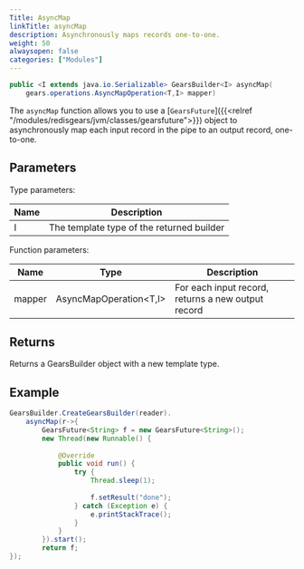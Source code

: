 ```yaml
---
Title: AsyncMap
linkTitle: asyncMap
description: Asynchronously maps records one-to-one.
weight: 50
alwaysopen: false
categories: ["Modules"]
---
```


```java
public <I extends java.io.Serializable> GearsBuilder<I> asyncMap​(
	gears.operations.AsyncMapOperation<T,​I> mapper)
```

The `asyncMap` function allows you to use a [`GearsFuture`]({{<relref "/modules/redisgears/jvm/classes/gearsfuture">}}) object to asynchronously map each input record in the pipe to an output record, one-to-one.

## Parameters
 
Type parameters:

| Name | Description |
|------|-------------|
| I | The template type of the returned builder |

Function parameters:

| Name | Type | Description |
|------|------|-------------|
| mapper | <nobr>AsyncMapOperation<T,​I></nobr> | For each input record, returns a new output record |

## Returns

Returns a GearsBuilder object with a new template type.

## Example

```java
GearsBuilder.CreateGearsBuilder(reader).
	asyncMap(r->{
		GearsFuture<String> f = new GearsFuture<String>();
		new Thread(new Runnable() {
				
			@Override
			public void run() {
				try {
					Thread.sleep(1);
					
					f.setResult("done");
				} catch (Exception e) {
					e.printStackTrace();
				}					
			}
		}).start();
		return f;
});
```
